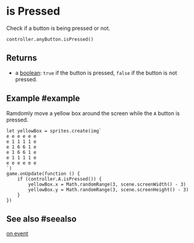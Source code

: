 # is Pressed

Check if a button is being pressed or not.

```sig
controller.anyButton.isPressed()
```

## Returns

* a [boolean](types/boolean): `true` if the button is pressed, `false` if the button is not pressed.

## Example #example

Ramdomly move a yellow box around the screen while the ``A`` button is pressed.

```blocks
let yellowBox = sprites.create(img`
e e e e e e
e 1 1 1 1 e
e 1 6 6 1 e
e 1 6 6 1 e
e 1 1 1 1 e
e e e e e e
`)
game.onUpdate(function () {
    if (controller.A.isPressed()) {
        yellowBox.x = Math.randomRange(3, scene.screenWidth() - 3)
        yellowBox.y = Math.randomRange(3, scene.screenHeight() - 3)
    }
})
```

## See also #seealso

[on event](/reference/controller/button/on-event)
